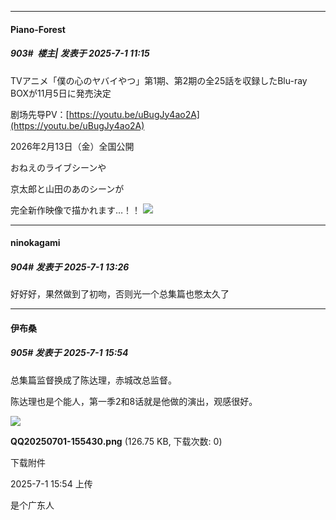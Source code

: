 ﻿
*****

####  Piano-Forest  
##### 903#         楼主| 发表于 2025-7-1 11:15

TVアニメ「僕の心のヤバイやつ」第1期、第2期の全25話を収録したBlu-ray BOXが11月5日に発売決定

剧场先导PV：[https://youtu.be/uBugJy4ao2A](https://youtu.be/uBugJy4ao2A)

2026年2月13日（金）全国公開

おねえのライブシーンや　

京太郎と山田のあのシーンが

完全新作映像で描かれます…！！
<img src="https://p.sda1.dev/25/76a9771baa4b12b3ca54608ff55b2d46/20250701_110731.jpg" referrerpolicy="no-referrer">


*****

####  ninokagami  
##### 904#       发表于 2025-7-1 13:26

好好好，果然做到了初吻，否则光一个总集篇也憋太久了


*****

####  伊布桑  
##### 905#       发表于 2025-7-1 15:54

总集篇监督换成了陈达理，赤城改总监督。

陈达理也是个能人，第一季2和8话就是他做的演出，观感很好。

<img src="https://img.stage1st.com/forum/202507/01/155440q1cuooc44lzc4b3c.png" referrerpolicy="no-referrer">

<strong>QQ20250701-155430.png</strong> (126.75 KB, 下载次数: 0)

下载附件

2025-7-1 15:54 上传

是个广东人

